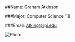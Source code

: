 ##Name: Graham Atkinson

###Major: Computer Science '18

###Email: Atking@rpi.edu

![Photo](home/atking/Pictures/Me.jpg)



